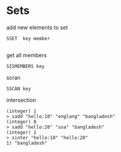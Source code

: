 # Sets

add new elements to set

```
SSET  key member


```

get all members

```
SISMEMBERS key
```

scran

```
SSCAN key
```

intersection

```
(integer) 1
> sadd "hello:10" "englang" "bangladesh"
(integer) 0
> sadd "hello:20" "usa" "bangladesh"
(integer) 2
> sinter "hello:10" "hello:20"
1) "bangladesh"
```
